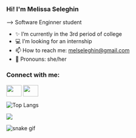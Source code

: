 ### Hi! I'm Melissa Seleghin

--> Software Enginner student

- ✨ I’m currently in the 3rd period of college     
- 💻 I’m looking for an internship 
- 📫 How to reach me: melseleghin@gmail.com
- 📍 Pronouns: she/her

<h3 align="left">Connect with me:</h3>
<p align="left">
<a href="https://www.linkedin.com/in/melissa-seleghin-a71818264/" target="blank"><img align="center" src="https://cdn.jsdelivr.net/npm/simple-icons@3.0.1/icons/linkedin.svg" alt="" height="30" width="40" /></a>
<a href="https://www.instagram.com/melseleghin/" target="blank"><img align="center" src="https://cdn.jsdelivr.net/npm/simple-icons@3.0.1/icons/instagram.svg" alt="" height="30" width="40" /></a>
</p>

![Top Langs](https://github-readme-stats.vercel.app/api/top-langs/?username=melseleghin&layout=compact)

<picture>
  <source
    srcset="https://github-readme-stats.vercel.app/api?username=melseleghin&show_icons=true&theme=dark"
    media="(prefers-color-theme: tokyonight)"
  />
  <source
    srcset="https://github-readme-stats.vercel.app/api?username=melseleghin&show_icons=true"
    media="(prefers-color-theme: tokyonight), (prefers-color-scheme: no-preference)"
  />
  <img src="https://github-readme-stats.vercel.app/api?username=melseleghin&show_icons=true" />
</picture>

![snake gif](https://github.com/SEU_USUARIO/SEU_REPOSITORIO/blob/output/github-contribution-grid-snake.svg)

